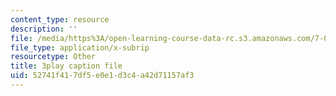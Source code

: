 ```yaml
---
content_type: resource
description: ''
file: /media/https%3A/open-learning-course-data-rc.s3.amazonaws.com/7-014-introductory-biology-spring-2005/52741f417df5e0e1d3c4a42d71157af3_5W4EnYzNRdA.srt
file_type: application/x-subrip
resourcetype: Other
title: 3play caption file
uid: 52741f41-7df5-e0e1-d3c4-a42d71157af3
---
```

